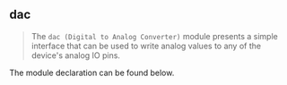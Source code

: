 dac
----

> The `dac (Digital to Analog Converter)` module presents a simple interface
> that can be used to write analog values to any of the device's analog IO pins.

The module declaration can be found below.
